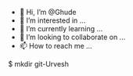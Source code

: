 - 👋 Hi, I’m @Ghude
- 👀 I’m interested in ...
- 🌱 I’m currently learning ...
- 💞️ I’m looking to collaborate on ...
- 📫 How to reach me ...

<!---
Ghude/Ghude is a ✨ special ✨ repository because its `README.md` (this file) appears on your GitHub profile.
You can click the Preview link to take a look at your changes.
--->
$ mkdir git-Urvesh
